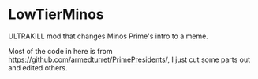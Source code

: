 # LowTierMinos
ULTRAKILL mod that changes Minos Prime's intro to a meme.

Most of the code in here is from https://github.com/armedturret/PrimePresidents/, I just cut some parts out and edited others.
